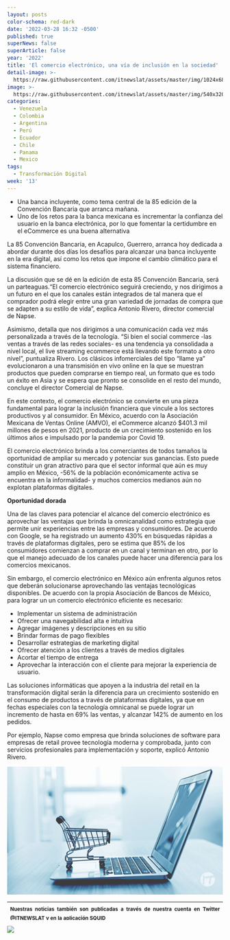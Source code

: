 ```yaml
---
layout: posts
color-schema: red-dark
date: '2022-03-28 16:32 -0500'
published: true
superNews: false
superArticle: false
year: '2022'
title: 'El comercio electrónico, una vía de inclusión en la sociedad'
detail-image: >-
  https://raw.githubusercontent.com/itnewslat/assets/master/img/1024x680/Comercio-Electronico-g.jpg
image: >-
  https://raw.githubusercontent.com/itnewslat/assets/master/img/540x320/Comercio-Electronico-p.jpg
categories:
  - Venezuela
  - Colombia
  - Argentina
  - Perú
  - Ecuador
  - Chile
  - Panama
  - Mexico
tags:
  - Transformación Digital
week: '13'
---
```

- Una banca incluyente, como tema central de la 85 edición de la Convención Bancaria que arranca mañana.
- Uno de los retos para la banca mexicana es incrementar la confianza del usuario en la banca electrónica, por lo que fomentar la certidumbre en el eCommerce es una buena alternativa

La 85 Convención Bancaria, en Acapulco, Guerrero, arranca hoy dedicada a abordar durante dos días los desafíos para alcanzar una banca incluyente en la era digital, así como los retos que impone el cambio climático para el sistema financiero.

La discusión que se dé en la edición de esta 85 Convención Bancaria, será un parteaguas.“El comercio electrónico seguirá creciendo, y nos dirigimos a un futuro en el que los canales están integrados de tal manera que el comprador podrá elegir entre una gran variedad de jornadas de compra que se adapten a su estilo de vida”, explica Antonio Rivero, director comercial de Napse.

Asimismo, detalla que nos dirigimos a una comunicación cada vez más personalizada a través de la tecnología. “Si bien el social commerce -las ventas a través de las redes sociales- es una tendencia ya consolidada a nivel local, el live streaming ecommerce está llevando este formato a otro nivel”, puntualiza Rivero. Los clásicos infomerciales del tipo “llame ya” evolucionaron a una transmisión en vivo online en la que se muestran productos que pueden comprarse en tiempo real, un formato que es todo un éxito en Asia y se espera que pronto se consolide en el resto del mundo, concluye el director Comercial de Napse.

En este contexto, el comercio electrónico se convierte en una pieza fundamental para lograr la inclusión financiera que vincule a los sectores productivos y al consumidor. En México, acuerdo con la Asociación Mexicana de Ventas Online (AMVO), el eCommerce alcanzó $401.3 mil millones de pesos en 2021, producto de un crecimiento sostenido en los últimos años e impulsado por la pandemia por Covid 19.

El comercio electrónico brinda a los comerciantes de todos tamaños la oportunidad de ampliar su mercado y potenciar sus ganancias. Esto puede constituir un gran atractivo para que el sector informal que aún es muy amplio en México, -56% de la población económicamente activa se encuentra en la informalidad- y muchos comercios medianos aún no explotan plataformas digitales. 

**Oportunidad dorada**

Una de las claves para potenciar el alcance del comercio electrónico es aprovechar las ventajas que brinda la omnicanalidad como estrategia que permite unir experiencias entre las empresas y consumidores. De acuerdo con Google, se ha registrado un aumento 430% en búsquedas rápidas a través de plataformas digitales, pero se estima que 85% de los consumidores comienzan a comprar en un canal y terminan en otro, por lo que el manejo adecuado de los canales puede hacer una diferencia para los comercios mexicanos. 

Sin embargo, el comercio electrónico en México aún enfrenta algunos retos que deberán solucionarse aprovechando las ventajas tecnológicas disponibles. De acuerdo con la propia Asociación de Bancos de México, para lograr un un comercio electrónico eficiente es necesario:
- Implementar un sistema de administración
- Ofrecer una navegabilidad alta e intuitiva
- Agregar imágenes y descripciones en su sitio
- Brindar formas de pago flexibles
- Desarrollar estrategias de marketing digital
- Ofrecer atención a los clientes a través de medios digitales
- Acortar el tiempo de entrega
- Aprovechar la interacción con el cliente para mejorar la experiencia de usuario.

Las soluciones informáticas que apoyen a la industria del retail en la transformación digital serán la diferencia para un crecimiento sostenido en el consumo de productos a través de plataformas digitales, ya que en fechas especiales con la tecnología omnicanal se puede lograr un incremento de hasta en 69% las ventas, y alcanzar 142% de aumento en los pedidos.  

Por ejemplo, Napse como empresa que brinda soluciones de software para empresas de retail provee tecnología moderna y comprobada, junto con servicios profesionales para implementación y soporte, explicó Antonio Rivero.

![](https://raw.githubusercontent.com/itnewslat/assets/master/img/540x320/Comercio-Electronico-p.jpg)

<table style="height: 42px;" width="569">
<tbody>
<tr>
<td style="text-align: justify;"><sub><strong>Nuestras noticias también son publicadas a través de nuestra cuenta en Twitter <a href="https://twitter.com/itnewslat?lang=es">@ITNEWSLAT</a> y en la aplicación <a href="https://squidapp.co/en/">SQUID</a></strong></sub></td>
</tr>
</tbody>
</table>

<img src="https://tracker.metricool.com/c3po.jpg?hash=56f88a41e39ab42c063cc51676587a04"/>